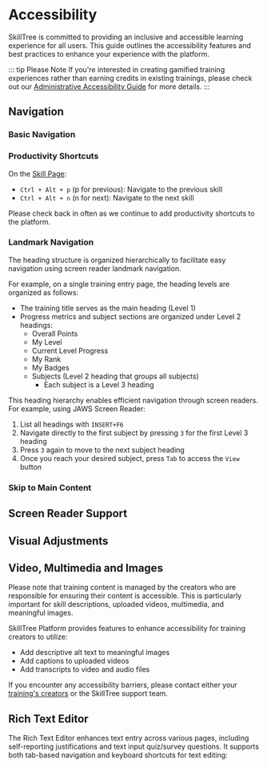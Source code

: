 # Accessibility

SkillTree is committed to providing an inclusive and accessible learning experience for all users. This guide outlines the accessibility features and best practices to enhance your experience with the platform.

::: tip Please Note
If you're interested in creating gamified training experiences rather than earning credits in existing trainings, please check out our [Administrative Accessibility Guide](/dashboard/user-guide/accessibility.html)  for more details.
:::

## Navigation

### Basic Navigation
<Content path="/training-participation/common/accessibility-basic-nav.md"/>

### Productivity Shortcuts

On the [Skill Page](/training-participation/take-training.html#skill-page):
- `Ctrl + Alt + p` (p for previous): Navigate to the previous skill
- `Ctrl + Alt + n` (n for next): Navigate to the next skill

Please check back in often as we continue to add productivity shortcuts to the platform.

### Landmark Navigation

The heading structure is organized hierarchically to facilitate easy navigation using screen reader landmark navigation.

For example, on a single training entry page, the heading levels are organized as follows:
- The training title serves as the main heading (Level 1)
- Progress metrics and subject sections are organized under Level 2 headings:
  - Overall Points
  - My Level
  - Current Level Progress
  - My Rank
  - My Badges
  - Subjects (Level 2 heading that groups all subjects)
    - Each subject is a Level 3 heading

This heading hierarchy enables efficient navigation through screen readers. For example, using JAWS Screen Reader:
1. List all headings with `INSERT+F6`
2. Navigate directly to the first subject by pressing `3` for the first Level 3 heading
3. Press `3` again to move to the next subject heading
4. Once you reach your desired subject, press `Tab` to access the `View` button 

### Skip to Main Content

<Content path="/training-participation/common/accessibility-skip-to-content.md"/>

## Screen Reader Support

<Content path="/training-participation/common/screen-reader-support.md"/>

## Visual Adjustments

<Content path="/training-participation/common/accessibility-visual-adjustments.md"/>

## Video, Multimedia and Images

Please note that training content is managed by the creators who are responsible for ensuring their content is
accessible. This is particularly important for skill descriptions, uploaded videos, multimedia, and meaningful images.

SkillTree Platform provides features to enhance accessibility for training creators to utilize:
- Add descriptive alt text to meaningful images
- Add captions to uploaded videos
- Add transcripts to video and audio files

If you encounter any accessibility barriers, please contact either your [training's creators](/training-participation/take-training.html#contact) or the SkillTree support team.

## Rich Text Editor

The Rich Text Editor enhances text entry across various pages, including self-reporting justifications and text input
quiz/survey questions. It supports both tab-based navigation and keyboard shortcuts for text editing:
<Content path="/dashboard/user-guide/common/rte-features-table.md"/>

<Content path="/training-participation/common/accessibility-feedback.md"/>